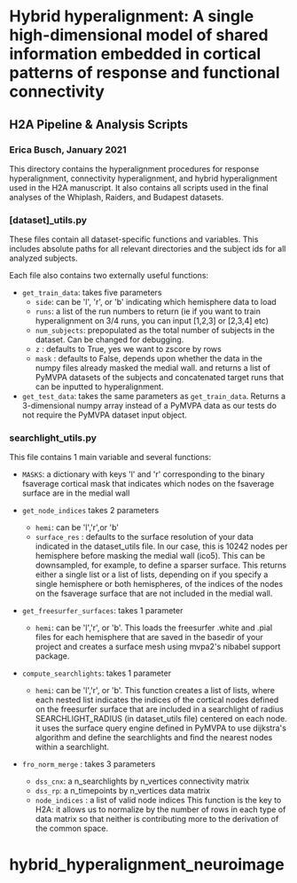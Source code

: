 # Hybrid hyperalignment: A single high-dimensional model of shared information embedded in cortical patterns of response and functional connectivity
## H2A Pipeline & Analysis Scripts
### Erica Busch, January 2021   

This directory contains the hyperalignment procedures for response hyperalignment, connectivity hyperalignment, and hybrid hyperalignment used in the H2A manuscript. It also contains all scripts used in the final analyses of the Whiplash, Raiders, and Budapest datasets. 


### [dataset]_utils.py  
These files contain all dataset-specific functions and variables. This includes absolute paths for all relevant directories and the subject ids for all analyzed subjects.   

Each file also contains two externally useful functions:   
- `get_train_data`: takes five parameters
	- `side`: can be 'l', 'r', or 'b' indicating which hemisphere data to load
	- `runs`: a list of the run numbers to return (ie if you want to train hyperalignment on 3/4 runs, you can input [1,2,3] or [2,3,4] etc)  
	- `num_subjects`: prepopulated as the total number of subjects in the dataset. Can be changed for debugging.
	- `z` : defaults to True, yes we want to zscore by rows
	- `mask` : defaults to False, depends upon whether the data in the numpy files already masked the medial wall.
and returns a list of PyMVPA datasets of the subjects and concatenated target runs that can be inputted to hyperalignment. 
- `get_test_data`: takes the same parameters as `get_train_data`. Returns a 3-dimensional numpy array instead of a PyMVPA data as our tests do not require the PyMVPA dataset input object.

### searchlight_utils.py
This file contains 1 main variable and several functions: 
- `MASKS`: a dictionary with keys 'l' and 'r' corresponding to the binary fsaverage cortical mask that indicates which nodes on the fsaverage surface are in the medial wall

- `get_node_indices` takes 2 parameters
	- `hemi`: can be 'l','r',or 'b'
	- `surface_res` : defaults to the surface resolution of your data indicated in the dataset_utils file. In our case, this is 10242 nodes per hemisphere before masking the medial wall (ico5). This can be downsampled, for example, to define a sparser surface.
This returns either a single list or a list of lists, depending on if you specify a single hemisphere or both hemispheres, of the indices of the nodes on the fsaverage surface that are not included in the medial wall. 

- `get_freesurfer_surfaces`: takes 1 parameter
	- `hemi`: can be 'l','r', or 'b'.
This loads the freesurfer .white and .pial files for each hemisphere that are saved in the basedir of your project and creates a surface mesh using mvpa2's nibabel support package.

- `compute_searchlights`: takes 1 parameter
	- `hemi`: can be 'l','r', or 'b'.
This function creates a list of lists, where each nested list indicates the indices of the cortical nodes defined on the freesurfer surface that are included in a searchlight of radius SEARCHLIGHT_RADIUS (in dataset_utils file) centered on each node. it uses the surface query engine defined in PyMVPA to use dijkstra's algorithm and define the searchlights and find the nearest nodes within a searchlight.

- `fro_norm_merge` : takes 3 parameters
	- `dss_cnx`: a n_searchlights by n_vertices connectivity matrix
	- `dss_rp`: a n_timepoints by n_vertices data matrix
	- `node_indices` : a list of valid node indices
This function is the key to H2A: it allows us to normalize by the number of rows in each type of data matrix so that neither is contributing more to the derivation of the common space.



# hybrid_hyperalignment_neuroimage
